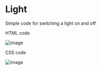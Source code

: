 # Light
Simple code for switching a light on and off

HTML code

![image](https://github.com/ArthurFariaa/Light/assets/130802556/9c62c19e-3762-4730-9ff2-92cbd6ab00c2)


CSS code

![image](https://github.com/ArthurFariaa/Light/assets/130802556/be076475-0f9d-4b84-8483-62e46100fb7c)



